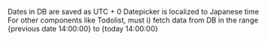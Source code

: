 Dates in DB are saved as UTC + 0
Datepicker is localized to Japanese time
For other components like Todolist, must
i) fetch data from DB in the range {previous date 14\:00\:00} to {today 14\:00\:00}
